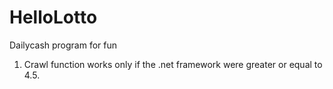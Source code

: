 # HelloLotto
Dailycash program for fun

1. Crawl function works only if the .net framework were greater or equal to 4.5.
